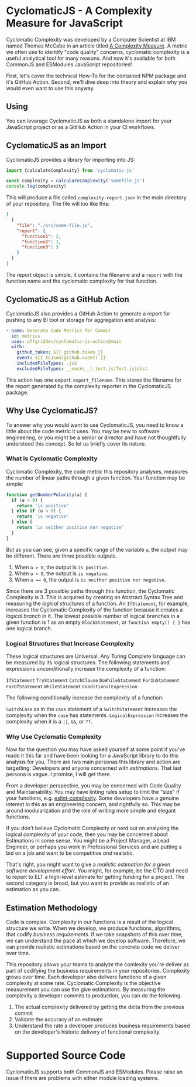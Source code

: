 # CyclomaticJS - A Complexity Measure for JavaScript

Cyclomatic Complexity was developed by a Computer Scientist at IBM named Thomas McCabe in an article titled [A Complexity Measure](https://ieeexplore.ieee.org/document/1702388). A metric we often use to identify "code quality" concerns, cyclomatic complexity is a useful analytical tool for many reasons. And now it's available for both CommonJS and ESModules JavaScript repositories!

First, let's cover the technical How-To for the contained NPM package and it's GitHub Action. Second, we'll dive deep into theory and explain why you would even want to use this anyway.

## Using

You can levarage CyclomaticJS as both a standalone import for your JavaScript project or as a GitHub Action in your CI workflows.

## CyclomaticJS as an Import

CyclomaticJS provides a library for importing into JS:

```javascript
import {calculateComplexity} from 'cyclomatic-js'

const complexity = calculateComplexity('somefile.js')
console.log(complexity)
```

This will produce a file called `complexity-report.json` in the main directory of your repository. The file will loo like this:

```json
[
  {
    "file": "./src/some-file.js",
    "report": {
      "function1": 2,
      "function2": 1,
      "function3": 3
    }
  }
]
```

The report object is simple, it contains the filename and a `report` with the function name and the cyclomatic complexity for that function.

## CyclomaticJS as a GitHub Action

CyclomaticJS also provides a GitHub Action to generate a report for pushing to any BI tool or storage for aggregation and analysis:

```yml
- name: Generate Code Metrics for Commit
  id: metrics
  uses: offgriddev/cyclomatic-js-action@main
  with:
    github_token: ${{ github.token }}
    event: ${{ toJson(github.event) }}
    includedFileTypes: .js$
    excludedFileTypes: __mocks__|.test.js|Test.js|dist
```

This action has one export: `export_filename`. This stores the filename for the report generated by the complexity reporter in the CyclomaticJS package.

## Why Use CyclomaticJS?

To answer why you would want to use CyclomaticJS, you need to know a little about the code metric it uses. You may be new to software engineering, or you might be a senior or director and have not thoughtfully understood this concept. So let us briefly cover its nature.

### What is Cyclomatic Complexity

Cyclomatic Complexity, the code metric this repository analyses, measures the number of linear paths through a given function. Your function may be simple:

```javascript
function getNumberPolarity(a) {
  if (a > 0) {
    return 'is positive'
  } else if (a < 0) {
    return 'is negative'
  } else {
    return 'is neither positive nor negative'
  }
}
```

But as you can see, given a specific range of the variable `a`, the output may be different. There are three possible outputs.

1. When `a > 0`, the output is `is positive`.
2. When `a < 0`, the output is `is negative`.
3. When `a == 0`, the output is `is neither positive nor negative`.

Since there are 3 possible paths through this function, the Cyclomatic Complexity is 3. This is acquired by creating an Abstract Syntax Tree and measuring the _logical structures_ of a function. An `IfStatement`, for example, increases the Cyclomatic Complexity of the function because it creates a _logical branch_ in it. The lowest possible number of logical branches in a given function is 1 as an empty `BlockStatement`, or `function empty() { }` has one logical branch.

### Logical Structures that Increase Complexity

These logical structures are Universal. Any Turing Complete language can be measured by its logical structures. The following statements and expressions unconditionally increase the complexity of a function:

`IfStatement`
`TryStatement`
`CatchClause`
`DoWhileStatement`
`ForInStatement`
`ForOfStatement`
`WhileStatement`
`ConditionalExpression`

The following conditionally increase the complexity of a function:

`SwitchCase` as in the `case` statement of a `SwitchStatement` increases the complexity when the `case` has statements.
`LogicalExpression` increases the complexity when it is a `||`, `&&`, or `??`.

### Why Use Cyclomatic Complexity

Now for the question you may have asked yourself at some point if you've made it this far and have been looking for a JavaScript library to do this analysis for you. There are two main personas this library and action are targetting: Developers and anyone concerned with _estimations_. That last persona is vague. I promise, I will get there.

From a developer perspective, you may be concerned with Code Quality and Maintainability. You may have linting rules setup to limit the "size" if your functions, e.g. [eslint-complexity](https://eslint.org/docs/latest/rules/complexity). Some developers have a genuine interest in this as an engineering concern, and rightfully so. This may be around modularization and the role of writing more simple and elegant functions.

If you don't believe Cyclomatic Complexity or nerd out on analysing the logical complexity of your code, then you may be concerned about Estimations in some sense. You might be a Project Manager, a Lead Engineer, or perhaps you work in Professional Services and are putting a bid on a job and want to be competitive _and_ realistic.

That's right, you might want to give a _realistic estimation for a given software development effort_. You might, for example, be the CTO and need to report to ELT a high-level estimate for getting funding for a project. The second category is broad, but you want to provide as realistic of an estimation as you can.

## Estimation Methodology

Code is complex. Complexity in our functions is a result of the logical structure we write. When we develop, we produce functions, algorithms, that codify _business requirements_. If we take snapshots of this over time, we can understand the pace at which we develop software. Therefore, we can provide realistic estimations based on the concrete code we deliver over time.

This repository allows your teams to analyze the comlexity you're deliver as part of codifying the business requirements in your repositories. Complexity grows over time. Each developer also delivers functions of a given complexity at some rate. Cyclomatic Complexity is the objective measurement you can use the give estimations. By measuring the complexity a developer commits to production, you can do the following:

1. The actual complexity delivered by getting the delta from the previous commit
2. Validate the accuracy of an estimate
3. Understand the rate a developer produces business requirements based on the developer's historic delivery of functional complexity

# Supported Source Code

CyclomaticJS supports both CommonJS and ESModules. Please raise an issue if there are problems with either module loading systems.